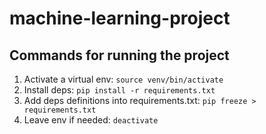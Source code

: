 # machine-learning-project

## Commands for running the project
1. Activate a virtual env: `source venv/bin/activate`
2. Install deps: `pip install -r requirements.txt`
3. Add deps definitions into requirements.txt: `pip freeze > requirements.txt`
3. Leave env if needed: `deactivate`



